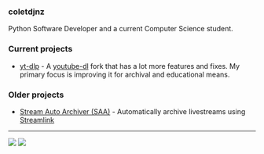### coletdjnz

Python Software Developer and a current Computer Science student.

### Current projects

 - [yt-dlp](https://github.com/yt-dlp/yt-dlp) - A [youtube-dl](https://github.com/ytdl-org/youtube-dl) fork that has a lot more features and fixes. My primary focus is improving it for archival and educational means.

### Older projects
- [Stream Auto Archiver (SAA)](https://github.com/coletdjnz/saa) - Automatically archive livestreams using [Streamlink](https://github.com/streamlink/streamlink)

----

![](https://github-readme-stats.vercel.app/api?username=coletdjnz&count_private=true&show_icons=true&theme=github_dark&disable_animations=true)
![](https://github-readme-stats.vercel.app/api/top-langs/?username=coletdjnz&layout=compact&theme=github_dark)
